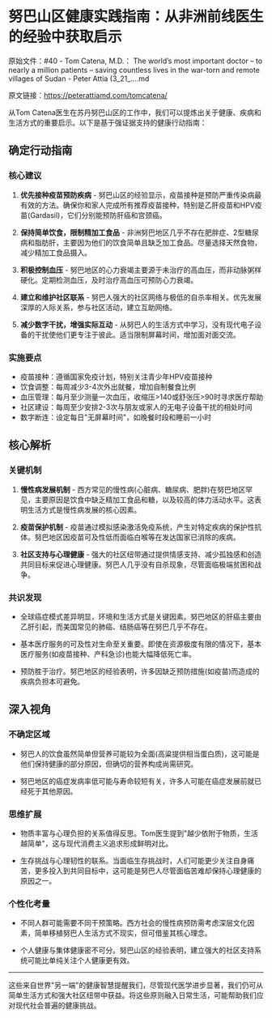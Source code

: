 # 努巴山区健康实践指南：从非洲前线医生的经验中获取启示

原始文件：#40 - Tom Catena, M.D.： The world’s most important doctor – to nearly a million patients – saving countless lives in the war-torn and remote villages of Sudan - Peter Attia (3_21_….md

原文链接：https://peterattiamd.com/tomcatena/

从Tom Catena医生在苏丹努巴山区的工作中，我们可以提炼出关于健康、疾病和生活方式的重要启示。以下是基于强证据支持的健康行动指南：

## 确定行动指南

### 核心建议
1. **优先接种疫苗预防疾病** - 努巴山区的经验显示，疫苗接种是预防严重传染病最有效的方法。确保你和家人完成所有推荐疫苗接种，特别是乙肝疫苗和HPV疫苗(Gardasil)，它们分别能预防肝癌和宫颈癌。

2. **保持简单饮食，限制精加工食品** - 非洲努巴地区几乎不存在肥胖症、2型糖尿病和脂肪肝，主要因为他们的饮食简单且缺乏加工食品。尽量选择天然食物，减少精加工食品摄入。

3. **积极控制血压** - 努巴地区的心力衰竭主要源于未治疗的高血压，而非动脉粥样硬化。定期检测血压，及时治疗高血压可预防心力衰竭。

4. **建立和维护社区联系** - 努巴人强大的社区网络与极低的自杀率相关。优先发展深厚的人际关系，参与社区活动，建立互助网络。

5. **减少数字干扰，增强实际互动** - 从努巴人的生活方式中学习，没有现代电子设备的干扰使他们更专注于彼此。适当限制屏幕时间，增加面对面交流。

### 实施要点
- 疫苗接种：遵循国家免疫计划，特别关注青少年HPV疫苗接种
- 饮食调整：每周减少3-4次外出就餐，增加自制餐食比例
- 血压管理：每月至少测量一次血压，收缩压>140或舒张压>90时寻求医疗帮助
- 社区建设：每周至少安排2-3次与朋友或家人的无电子设备干扰的相处时间
- 数字断连：设定每日"无屏幕时间"，如晚餐时段和睡前一小时

## 核心解析

### 关键机制
1. **慢性病发展机制** - 西方常见的慢性病(心脏病、糖尿病、肥胖)在努巴地区罕见，主要原因是饮食中缺乏精加工食品和糖，以及较高的体力活动水平。这表明生活方式是慢性病发展的核心因素。

2. **疫苗保护机制** - 疫苗通过模拟感染激活免疫系统，产生对特定疾病的保护性抗体。努巴地区因疫苗可及性低而面临白喉等在发达国家已消除的疾病。

3. **社区支持与心理健康** - 强大的社区纽带通过提供情感支持、减少孤独感和创造共同目标来促进心理健康。努巴人几乎没有自杀现象，尽管面临极端贫困和战争。

### 共识发现
- 全球癌症模式差异明显，环境和生活方式是关键因素。努巴地区的肝癌主要由乙肝引起，而美国常见的肺癌、结肠癌等在努巴几乎不存在。

- 基本医疗服务的可及性对生命至关重要。即使在资源极度有限的情况下，基本医疗服务(如疫苗接种、产科急诊)也能大幅降低死亡率。

- 预防胜于治疗。努巴地区的经验表明，许多因缺乏预防措施(如疫苗)而造成的疾病负担本可避免。

## 深入视角

### 不确定区域
- 努巴人的饮食虽然简单但营养可能较为全面(高粱提供相当蛋白质)，这可能是他们保持健康的部分原因，但确切的营养构成尚需研究。

- 努巴地区的癌症发病率低可能与寿命较短有关，许多人可能在癌症发展前就已经死于其他原因。

### 思维扩展
- 物质丰富与心理负担的关系值得反思。Tom医生提到"越少依附于物质，生活越简单"，这与现代消费主义追求形成鲜明对比。

- 生存挑战与心理韧性的联系。当面临生存挑战时，人们可能更少关注自身痛苦，更多投入到共同目标中，这可能是努巴人尽管面临苦难却保持心理健康的原因之一。

### 个性化考量
- 不同人群可能需要不同干预策略。西方社会的慢性病预防需考虑深层文化因素，简单移植努巴人生活方式不现实，但可借鉴其核心理念。

- 个人健康与集体健康密不可分。努巴山区的经验表明，建立强大的社区支持系统可能比单纯关注个人健康更有效。

---

这些来自世界"另一端"的健康智慧提醒我们，尽管现代医学进步显著，我们仍可从简单生活方式和强大社区纽带中获益。将这些原则融入日常生活，可能帮助我们应对现代社会普遍的健康挑战。